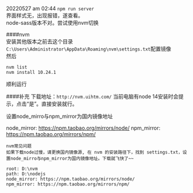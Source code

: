 20220527 am 02:44
`npm run server`  
界面样式无，出现报错，遂查看。  
node-sass版本不对。尝试使用nvm切换  

####nvm   
安装其他版本之前去这个目录`C:\Users\Administrator\AppData\Roaming\nvm\settings.txt`配置镜像  
然后
```
nvm list
nvm install 10.24.1
```
顺利运行

####补充
下载地址：`http://nvm.uihtm.com/`
当前电脑有node 14安装时会提示，点击“是”。直接安装就行。

设置node_mirro与npm_mirror为国内镜像地址

node_mirror: https://npm.taobao.org/mirrors/node/
npm_mirror: https://npm.taobao.org/mirrors/npm/

```
nvm常见问题
如果下载node过慢，请更换国内镜像源, 在 nvm 的安装路径下，找到 settings.txt，设置node_mirro与npm_mirror为国内镜像地址。下载就飞快了~~

root: D:\nvm
path: D:\nodejs
node_mirror: https://npm.taobao.org/mirrors/node/
npm_mirror: https://npm.taobao.org/mirrors/npm/
```